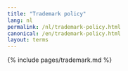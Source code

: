 ```yaml
---
title: "Trademark policy"
lang: nl
permalink: /nl/trademark-policy.html
canonical: /en/trademark-policy.html
layout: terms
---
```


{% include pages/trademark.md %}
